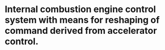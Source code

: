 # Internal combustion engine control system with means for reshaping of command derived from accelerator control.